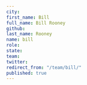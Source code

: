```yaml
---
city: 
first_name: Bill
full_name: Bill Rooney
github: 
last_name: Rooney
name: bill
role: 
state: 
team: 
twitter: 
redirect_from: "/team/bill/"
published: true
---
```


